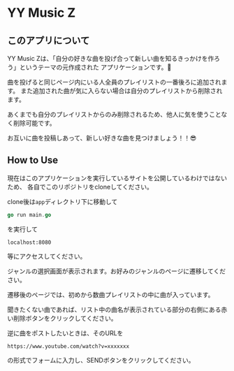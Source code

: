 # YY Music Z

## このアプリについて

YY Music Zは、「自分の好きな曲を投げ合って新しい曲を知るきっかけを作ろう」というテーマの元作成された
アプリケーションです。🥳

曲を投げると同じページ内にいる人全員のプレイリストの一番後ろに追加されます。
また追加された曲が気に入らない場合は自分のプレイリストから削除されます。

あくまでも自分のプレイリストからのみ削除されるため、他人に気を使うことなく削除可能です。

お互いに曲を投稿しあって、新しい好きな曲を見つけましょう！！😎

## How to Use

現在はこのアプリケーションを実行しているサイトを公開しているわけではないため、
各自でこのリポジトリをcloneしてください。

clone後は`app`ディレクトリ下に移動して

```go
go run main.go
```

を実行して

```url
localhost:8080
```

等にアクセスしてください。

ジャンルの選択画面が表示されます。お好みのジャンルのページに遷移してください。

遷移後のページでは、初めから数曲プレイリストの中に曲が入っています。

聞きたくない曲であれば、リスト中の曲名が表示されている部分の右側にある赤い削除ボタンをクリックしてください。

逆に曲をポストしたいときは、そのURLを

```url
https://www.youtube.com/watch?v=xxxxxxx
```

の形式でフォームに入力し、SENDボタンをクリックしてください。
